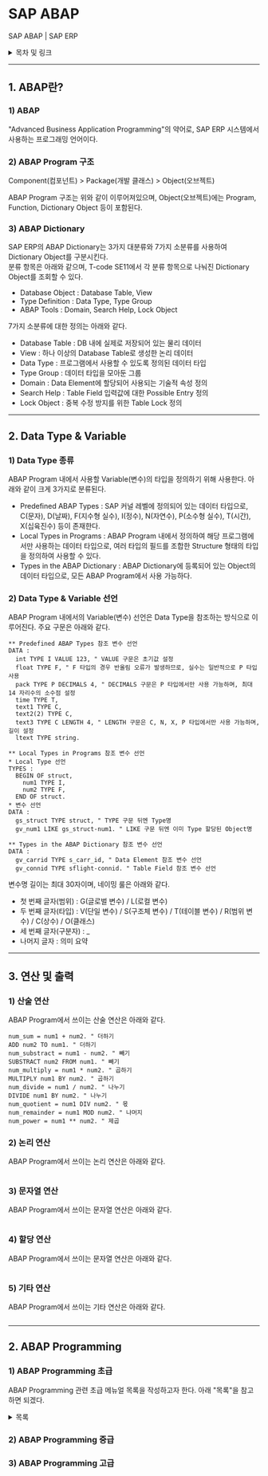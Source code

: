 # SAP ABAP    

SAP ABAP | SAP ERP    

<details>
<summary>목차 및 링크</summary>
<div markdown="1">

> [1. ABAP란?]()    
> > [1) ABAP]()    
> > [2) ABAP Program 구조]()    
> > [3) ABAP Dictionary]()    
> 
> [2. ABAP Programming]()    
> > [1) ABAP Programming 초급]()    
> > [2) ABAP Programming 중급]()    
> > [3) ABAP Programming 고급]()    

</div>
</details>
 
-----
 
## 1. ABAP란?

### 1) ABAP

 "Advanced Business Application Programming"의 약어로, SAP ERP 시스템에서 사용하는 프로그래밍 언어이다.    

### 2) ABAP Program 구조    

 Component(컴포넌트) > Package(개발 클래스) > Object(오브젝트)    

 ABAP Program 구조는 위와 같이 이루어져있으며, Object(오브젝트)에는 Program, Function, Dictionary Object 등이 포함된다.    

### 3) ABAP Dictionary

 SAP ERP의 ABAP Dictionary는 3가지 대분류와 7가지 소분류를 사용하여 Dictionary Object를 구분시킨다.    
 분류 항목은 아래와 같으며, T-code SE11에서 각 분류 항목으로 나눠진 Dictionary Object를 조회할 수 있다.    
 
 - Database Object : Database Table, View    
 - Type Definition : Data Type, Type Group    
 - ABAP Tools : Domain, Search Help, Lock Object    

 7가지 소분류에 대한 정의는 아래와 같다.    

 - Database Table : DB 내에 실제로 저장되어 있는 물리 데이터    
 - View : 하나 이상의 Database Table로 생성한 논리 데이터    
 - Data Type : 프로그램에서 사용할 수 있도록 정의된 데이터 타입    
 - Type Group : 데이터 타입을 모아둔 그룹    
 - Domain : Data Element에 할당되어 사용되는 기술적 속성 정의    
 - Search Help : Table Field 입력값에 대한 Possible Entry 정의    
 - Lock Object : 중복 수정 방지를 위한 Table Lock 정의    
 
-----
 
## 2. Data Type & Variable
 
### 1) Data Type 종류    
 
 ABAP Program 내에서 사용할 Variable(변수)의 타입을 정의하기 위해 사용한다. 아래와 같이 크게 3가지로 분류된다.    

 - Predefined ABAP Types : SAP 커널 레벨에 정의되어 있는 데이터 타입으로, C(문자), D(날짜), F(지수형 실수), I(정수), N(자연수), P(소수형 실수), T(시간), X(십육진수) 등이 존재한다.    
 - Local Types in Programs : ABAP Program 내에서 정의하여 해당 프로그램에서만 사용하는 데이터 타입으로, 여러 타입의 필드를 조합한 Structure 형태의 타입을 정의하여 사용할 수 있다.    
 - Types in the ABAP Dictionary : ABAP Dictionary에 등록되어 있는 Object의 데이터 타입으로, 모든 ABAP Program에서 사용 가능하다.    
 
### 2) Data Type & Variable 선언    
 
 ABAP Program 내에서의 Variable(변수) 선언은 Data Type을 참조하는 방식으로 이루어진다. 주요 구문은 아래와 같다.    
 
```ABAP
** Predefined ABAP Types 참조 변수 선언
DATA : 
  int TYPE I VALUE 123, " VALUE 구문은 초기값 설정
  float TYPE F, " F 타입의 경우 반올림 오류가 발생하므로, 실수는 일반적으로 P 타입 사용
  pack TYPE P DECIMALS 4, " DECIMALS 구문은 P 타입에서만 사용 가능하며, 최대 14 자리수의 소수점 설정
  time TYPE T,
  text1 TYPE C,
  text2(2) TYPE C,
  text3 TYPE C LENGTH 4, " LENGTH 구문은 C, N, X, P 타입에서만 사용 가능하며, 길이 설정
  ltext TYPE string.

** Local Types in Programs 참조 변수 선언
* Local Type 선언
TYPES : 
  BEGIN OF struct,
    num1 TYPE I,
    num2 TYPE F,
  END OF struct.
* 변수 선언
DATA : 
  gs_struct TYPE struct, " TYPE 구문 뒤엔 Type명
  gv_num1 LIKE gs_struct-num1. " LIKE 구문 뒤엔 이미 Type 할당된 Object명

** Types in the ABAP Dictionary 참조 변수 선언
DATA : 
  gv_carrid TYPE s_carr_id, " Data Element 참조 변수 선언
  gv_connid TYPE sflight-connid. " Table Field 참조 변수 선언
```
 
 변수명 길이는 최대 30자이며, 네이밍 룰은 아래와 같다.    
 
 - 첫 번째 글자(범위) : G(글로벌 변수) / L(로컬 변수)
 - 두 번째 글자(타입) : V(단일 변수) / S(구조체 변수) / T(테이블 변수) / R(범위 변수) / C(상수) / O(클래스)
 - 세 번째 글자(구분자) : _
 - 나머지 글자 : 의미 요약
 
-----
 
## 3. 연산 및 출력
 
### 1) 산술 연산
 
 ABAP Program에서 쓰이는 산술 연산은 아래와 같다.
 
```ABAP
num_sum = num1 + num2. " 더하기
ADD num2 TO num1. " 더하기
num_substract = num1 - num2. " 빼기
SUBSTRACT num2 FROM num1. " 빼기
num_multiply = num1 * num2. " 곱하기
MULTIPLY num1 BY num2. " 곱하기
num_divide = num1 / num2. " 나누기
DIVIDE num1 BY num2. " 나누기
num_quotient = num1 DIV num2. " 몫
num_remainder = num1 MOD num2. " 나머지
num_power = num1 ** num2. " 제곱
```

### 2) 논리 연산
 
 ABAP Program에서 쓰이는 논리 연산은 아래와 같다.
 
```ABAP

```

### 3) 문자열 연산

 ABAP Program에서 쓰이는 문자열 연산은 아래와 같다.
 
```ABAP

```
 
### 4) 할당 연산

 ABAP Program에서 쓰이는 문자열 연산은 아래와 같다.
 
```ABAP

```
 
### 5) 기타 연산
 
 ABAP Program에서 쓰이는 기타 연산은 아래와 같다.
 
```ABAP

```
 
-----
 
## 2. ABAP Programming    

### 1) ABAP Programming 초급    

 ABAP Programming 관련 초급 메뉴얼 목록을 작성하고자 한다. 아래 "목록"을 참고하면 되겠다.    

<details>
<summary>목록</summary>
<div markdown="1">

> 코어 모듈
> - MM : "Material Management"의 약어로, 구매 및 자재 관리 모듈
> - PP : "Production Planning"의 약어로, 생산 관리 모듈
> - SD : "Sales and Distribution"의 약어로, 영업 및 유통(물류) 관리 모듈
> - FI : "Financial"의 약자로, 재무 회계 모듈 (외부 보고용 회계)
> - CO : "Controlling"의 약자로, 관리 회계 모듈 (내부 전략용 회계)
> - HR : "Human Resources"의 약어로, 인사 관리 모듈
> - BW : "Business Warehouse"의 약어로, 데이터 관리 모듈
> - BI : "Business Intelligence"의 약어로, 데이터 분석 및 리포팅 모듈
> 
> 서브 모듈
> - QM : "Quality Management"의 약어로, 품질 관리 모듈
> - IM : "Investment Management"의 약어로, 수출입 및 투자 관리 모듈
> - LE : "Logistics Execution"의 약어로, 재고 및 보관 관리 모듈
> - PM : "Plant Management"의 약어로, 설비 관리 모듈
> - TR : "Treasury"의 약자로, 자금 관리 모듈
> - FB : "Firm Banking"의 약어로, 펌뱅킹 관리 모듈 (은행 업무)
> - PI : "Process Integration"의 약어로, non-SAP 프로그램 데이터 연동 관리 모듈

</div>
</details>

### 2) ABAP Programming 중급    

### 3) ABAP Programming 고급    








